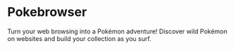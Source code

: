 
# Pokebrowser

Turn your web browsing into a Pokémon adventure! Discover wild Pokémon on websites and build your collection as you surf.

